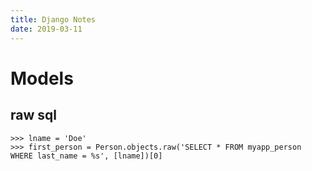 ```yaml
---
title: Django Notes
date: 2019-03-11
---
```

# Models
## raw sql

    >>> lname = 'Doe'
    >>> first_person = Person.objects.raw('SELECT * FROM myapp_person WHERE last_name = %s', [lname])[0]
